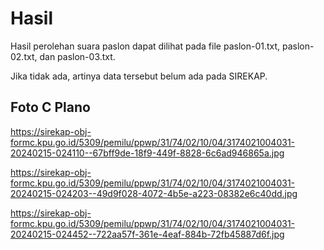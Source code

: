 # Hasil

Hasil perolehan suara paslon dapat dilihat pada file paslon-01.txt, paslon-02.txt, dan paslon-03.txt.

Jika tidak ada, artinya data tersebut belum ada pada SIREKAP.

## Foto C Plano

https://sirekap-obj-formc.kpu.go.id/5309/pemilu/ppwp/31/74/02/10/04/3174021004031-20240215-024110--67bff9de-18f9-449f-8828-6c6ad946865a.jpg

https://sirekap-obj-formc.kpu.go.id/5309/pemilu/ppwp/31/74/02/10/04/3174021004031-20240215-024203--49d9f028-4072-4b5e-a223-08382e6c40dd.jpg

https://sirekap-obj-formc.kpu.go.id/5309/pemilu/ppwp/31/74/02/10/04/3174021004031-20240215-024452--722aa57f-361e-4eaf-884b-72fb45887d6f.jpg
